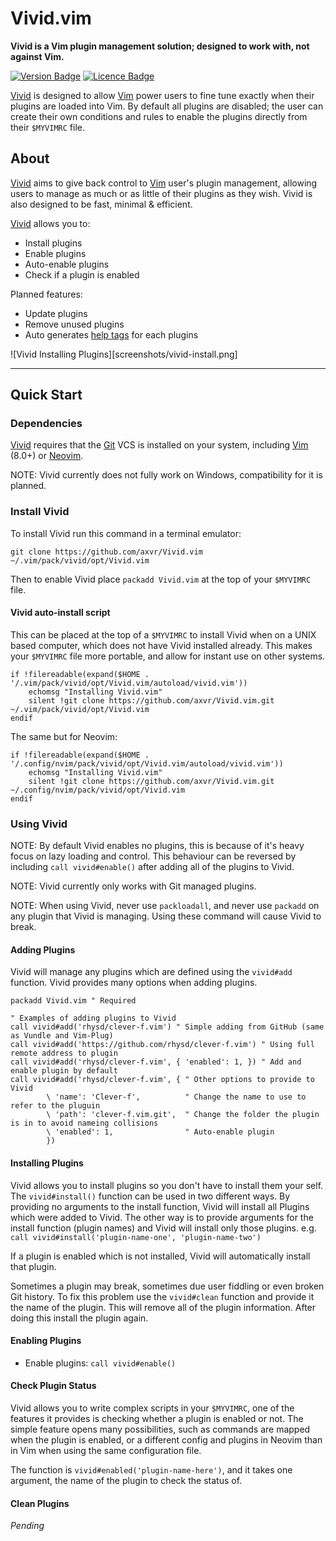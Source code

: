 # Vivid.vim

**Vivid is a Vim plugin management solution; designed to work with, not against Vim.**

<!-- Badges made using https://shields.io/ -->
[![Version Badge](https://img.shields.io/badge/Version-v1.0.0-brightgreen.svg)](https://github.com/axvr/Vivid.vim/releases)
[![Licence Badge](https://img.shields.io/badge/Licence-MIT-blue.svg)](https://github.com/axvr/Vivid.vim/blob/master/LICENCE)


[Vivid] is designed to allow [Vim] power users to fine tune exactly when their plugins are loaded into Vim. By default all plugins are disabled; the user can create their own conditions and rules to enable the plugins directly from their ```$MYVIMRC``` file.


## About

[Vivid] aims to give back control to [Vim] user's plugin management, allowing users to manage as much or as little of their plugins as they wish. Vivid is also designed to be fast, minimal & efficient.


[Vivid] allows you to:

* Install plugins
* Enable plugins
* Auto-enable plugins
* Check if a plugin is enabled

Planned features:

* Update plugins
* Remove unused plugins
* Auto generates [help tags] for each plugins


![Vivid Installing Plugins][screenshots/vivid-install.png]


---


## Quick Start

### Dependencies

[Vivid] requires that the [Git] VCS is installed on your system, including [Vim] (8.0+) or [Neovim].

NOTE: Vivid currently does not fully work on Windows, compatibility for it is planned.

### Install Vivid

To install Vivid run this command in a terminal emulator:

``git clone https://github.com/axvr/Vivid.vim ~/.vim/pack/vivid/opt/Vivid.vim``

Then to enable Vivid place ``packadd Vivid.vim`` at the top of your ``$MYVIMRC`` file.

#### Vivid auto-install script

This can be placed at the top of a ``$MYVIMRC`` to install Vivid when on a UNIX based computer, which does not have Vivid installed already. This makes your ``$MYVIMRC`` file more portable, and allow for instant use on other systems.

```vim
if !filereadable(expand($HOME . '/.vim/pack/vivid/opt/Vivid.vim/autoload/vivid.vim'))
    echomsg "Installing Vivid.vim"
    silent !git clone https://github.com/axvr/Vivid.vim.git ~/.vim/pack/vivid/opt/Vivid.vim
endif
```

The same but for Neovim:

```vim
if !filereadable(expand($HOME . '/.config/nvim/pack/vivid/opt/Vivid.vim/autoload/vivid.vim'))
    echomsg "Installing Vivid.vim"
    silent !git clone https://github.com/axvr/Vivid.vim.git ~/.config/nvim/pack/vivid/opt/Vivid.vim
endif
```


### Using Vivid

NOTE: By default Vivid enables no plugins, this is because of it's heavy focus on lazy loading and control. This behaviour can be reversed by including `call vivid#enable()` after adding all of the plugins to Vivid.

NOTE: Vivid currently only works with Git managed plugins.

NOTE: When using Vivid, never use ``packloadall``, and never use ``packadd`` on any plugin that Vivid is managing. Using these command will cause Vivid to break.

#### Adding Plugins

Vivid will manage any plugins which are defined using the ``vivid#add`` function. Vivid provides many options when adding plugins.

```vim
packadd Vivid.vim " Required

" Examples of adding plugins to Vivid
call vivid#add('rhysd/clever-f.vim') " Simple adding from GitHub (same as Vundle and Vim-Plug)
call vivid#add('https://github.com/rhysd/clever-f.vim') " Using full remote address to plugin
call vivid#add('rhysd/clever-f.vim', { 'enabled': 1, }) " Add and enable plugin by default
call vivid#add('rhysd/clever-f.vim', { " Other options to provide to Vivid
        \ 'name': 'Clever-f',          " Change the name to use to refer to the pluguin
        \ 'path': 'clever-f.vim.git',  " Change the folder the plugin is in to avoid nameing collisions
        \ 'enabled': 1,                " Auto-enable plugin
        })
```

#### Installing Plugins

Vivid allows you to install plugins so you don't have to install them your self. The ``vivid#install()`` function can be used in two different ways. By providing no arguments to the install function, Vivid will install all Plugins which were added to Vivid. The other way is to provide arguments for the install function (plugin names) and Vivid will install only those plugins. e.g. ``call vivid#install('plugin-name-one', 'plugin-name-two')``

If a plugin is enabled which is not installed, Vivid will automatically install that plugin.

Sometimes a plugin may break, sometimes due user fiddling or even broken Git history. To fix this problem use the ``vivid#clean`` function and provide it the name of the plugin. This will remove all of the plugin information. After doing this install the plugin again.

#### Enabling Plugins

* Enable plugins: ``call vivid#enable()``

#### Check Plugin Status

Vivid allows you to write complex scripts in your ``$MYVIMRC``, one of the features it provides is checking whether a plugin is enabled or not. The simple feature opens many possibilities, such as commands are mapped when the plugin is enabled, or a different config and plugins in Neovim than in Vim when using the same configuration file.

The function is ``vivid#enabled('plugin-name-here')``, and it takes one argument, the name of the plugin to check the status of.

#### Clean Plugins

*Pending*


[Vivid]:https://github.com/axvr/Vivid.vim
[Git]:http://git-scm.com
[Vim]:http://www.vim.org
[Neovim]:https://neovim.io
[runtime path]:http://vimdoc.sourceforge.net/htmldoc/options.html#%27runtimepath%27
[help tags]:http://vimdoc.sourceforge.net/htmldoc/helphelp.html#:helptags


